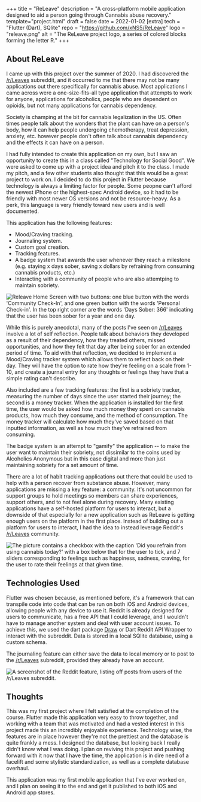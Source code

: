 +++
title = "ReLeave"
description = "A cross-platform mobile application designed to aid a person going through Cannabis abuse recovery."
template="project.html"
draft = false
date = 2022-01-02
[extra]
tech = "Flutter (Dart), SQlite"
repo = "https://github.com/xNS5/ReLeave"
logo = "releave.png"
alt = "The ReLeave project logo, a series of colored blocks forming the letter R."
+++

## About ReLeave

I came up with this project over the summer of 2020. I had discovered the [/r/Leaves](https://reddit.com/r/leaves) subreddit, and it occurred to me that there may
not be many applications out there specifically for cannabis abuse. Most applications I came across were a one-size-fits-all type application that
attempts to work for anyone, applications for alcoholics, people who are dependent on opioids, but not many applications for cannabis dependency.

Society is champing at the bit for cannabis legalization in the US. Often times people talk about the wonders that the plant can have on a person's body, how it
can help people undergoing chemotherapy, treat depression, anxiety, etc. however people don't often talk about cannabis dependency and the effects it can have on a person.

I had fully intended to create this application on my own, but I saw an opportunity to create this in a class called "Technology for Social Good". We were asked
to come up with a project idea and pitch it to the class. I made my pitch, and a few other students also thought that this would be a great project to work on. I decided to do this project in Flutter because technology is always a limiting factor for people. Some peopne can't afford the newest iPhone or the highest-spec
Android device, so it had to be friendly with most newer OS versions and not be resource-heavy. As a perk, this language is very friendly toward new users and is well documented.

This application has the following features:  
<ul>
 <li>Mood/Craving tracking.</li>
 <li>Journaling system.</li>
 <li>Custom goal creation.</li>
 <li>Tracking features.</li>
 <li>A badge system that awards the user whenever they reach a milestone (e.g. staying x days sober, saving x dollars by refraining from consuming cannabis products, etc.)</li>
 <li>Interacting with a community of people who are also attemtping to maintain sobriety.</li> 
</ul>

  <img class="project_screenshot_mobile_right" src="/images/releave_home.jpg" alt="Releave Home Screen with two buttons: one blue button with the words 'Community Check-In', and one green button with the words 'Personal Check-in'. In the top
  right corner are the words 'Days Sober: 366' indicating that the user has been sober for a year and one day."/>

While this is purely anecdotal, many of the posts I've seen on [/r/Leaves](https://reddit.com/r/leaves) involve a lot of self reflection. People talk about behaviors they developed as a result of their dependency, how they treated others, missed opportunities, and how they felt that day after being sober for an extended period
of time. To aid with that reflection, we decided to implement a Mood/Craving tracker system which allows them to reflect back on their day. They will have the
option to rate how they're feeling on a scale from 1-10, and create a journal entry for any thoughts or feelings they have that a simple rating can't describe.

Also included are a few tracking features: the first is a sobriety tracker, measuring the number of days since the user started their journey; the second
is a money tracker. When the application is installed for the first time, the user would be asked how much money they spent on cannabis products, how much they
consume, and the method of consumption. The money tracker will calculate how much they've saved based on that inputted information, as well as how much they've
refrained from consuming. 

The badge system is an attempt to "gamify" the application -- to make the user want to maintain their sobriety, not dissimilar to the coins used by Alcoholics
Anonymous but in this case digital and more than just maintaining sobriety for a set amount of time.

There are a lot of habit tracking applications out there that could be used to help with a person recover from substance abuse. However, many applications are missing a key feature: a community. It's not uncommon for support groups to hold meetings so members can share experiences, support others, and to not feel alone during
recovery. Many existing applications have a self-hosted platform for users to interact, but a downside of that especially for a new application such as ReLeave is
getting enough users on the platform in the first place. Instead of building out a platform for users to interact, I had the idea to instead leverage Reddit's [/r/Leaves](https://reddit.com/r/leaves) community.

<img class="project_screenshot_mobile_left" src="/images/releave_rating.jpg" alt="The picture contains a checkbox with the caption 'Did you refrain from using cannabis today?' with a box below that for the user to tick, and 7 sliders corresponding to feelings such as happiness, sadness, craving, for the user to rate their feelings at that given time." />

## Technologies Used

Flutter was chosen because, as mentioned before, it's a framework that can transpile code into code that can be run on both iOS and Android devices, 
allowing people with any device to use it. Reddit is already designed for users to communicate, has a free API that I could leverage, and I wouldn't have to manage 
another system and deal with user account issues. To achieve this, we used the dart package [Draw](https://pub.dev/packages/draw) or Dart Reddit API Wrapper to 
interact with the subreddit. Data is stored in a local SQlite database, using a custom schema. 

The journaling feature can either save the data to local memory or to post to the [/r/Leaves](https://reddit.com/r/leaves) subreddit, provided they already have
an account.

<img class="project_screenshot_mobile_right" src="/images/releave_leaves.jpg" alt="A screenshot of the Reddit feature, listing off posts from users of the /r/Leaves subreddit." />

## Thoughts

This was my first project where I felt satisfied at the completion of the course. Flutter made this application very easy to throw together, and working with
a team that was motivated and had a vested interest in this project made this an incredibly enjoyable experience. Technology wise, the features are in place
however they're not the prettiest and the database is quite frankly a mess. I designed the database, but looking back I really didn't know what I was doing. 
I plan on reviving this project and pushing forward with it now that I have the time, the application is in dire need of a facelift and some stylistic 
standardization, as well as a complete database overhaul.

This application was my first mobile application that I've ever worked on, and I plan on seeing it to the end and get it published to both iOS and Android app stores.

